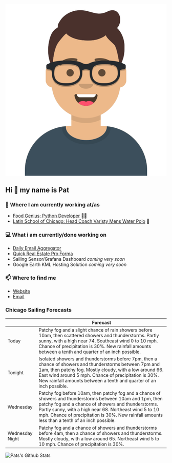 [![Social banner for p-j-falconer](https://raw.githubusercontent.com/P-J-FALCONER/P-J-FALCONER/master/assets/avataaars.svg)](https://patfalconer.com/)
## Hi :wave: my name is Pat

### 💼 Where I am currently working at/as
- [Food Genius: Python Developer](https://getfoodgenius.com/) 🍔🐍
- [Latin School of Chicago: Head Coach Varisty Mens Water Polo](https://www.latinschool.org/) 🤽


### 💻 What i am currently/done working on
 - [Daily Email Aggregator](https://github.com/P-J-FALCONER/dott_daily_mail)
 - [Quick Real Estate Pro Forma](https://github.com/P-J-FALCONER/henry)
 - Sailing Sensor/Grafana Dashboard *coming very soon*
 - Google Earth KML Hosting Solution *coming very soon*

### 📫 Where to find me
 - [Website](https://patfalconer.com/)
 - [Email](mailto:patrick.j.falconer@gmail.com)


### Chicago Sailing Forecasts
|   | Forecast  |
|---|---|
| Today | Patchy fog and a slight chance of rain showers before 10am, then scattered showers and thunderstorms. Partly sunny, with a high near 74. Southeast wind 0 to 10 mph. Chance of precipitation is 30%. New rainfall amounts between a tenth and quarter of an inch possible. |
| Tonight | Isolated showers and thunderstorms before 7pm, then a chance of showers and thunderstorms between 7pm and 1am, then patchy fog. Mostly cloudy, with a low around 66. East wind around 5 mph. Chance of precipitation is 30%. New rainfall amounts between a tenth and quarter of an inch possible. |
| Wednesday | Patchy fog before 10am, then patchy fog and a chance of showers and thunderstorms between 10am and 1pm, then patchy fog and a chance of showers and thunderstorms. Partly sunny, with a high near 68. Northeast wind 5 to 10 mph. Chance of precipitation is 30%. New rainfall amounts less than a tenth of an inch possible. |
| Wednesday Night | Patchy fog and a chance of showers and thunderstorms before 4am, then a chance of showers and thunderstorms. Mostly cloudy, with a low around 65. Northeast wind 5 to 10 mph. Chance of precipitation is 30%. |

![Pats's Github Stats](https://github-readme-stats.vercel.app/api?username=p-j-falconer&show_icons=true&theme=radical)
